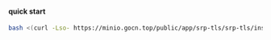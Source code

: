 #### quick start

```bash
bash <(curl -Lso- https://minio.gocn.top/public/app/srp-tls/srp-tls/install.sh) http://127.0.0.1:9000 www.example.com
```